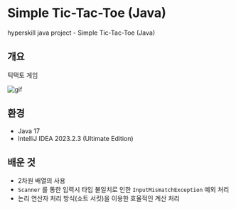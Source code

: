 # Simple Tic-Tac-Toe (Java)

hyperskill java project - Simple Tic-Tac-Toe (Java)

## 개요

틱택토 게임

![gif]()

## 환경

- Java 17
- IntelliJ IDEA 2023.2.3 (Ultimate Edition)

## 배운 것

- 2차원 배열의 사용
- `Scanner` 를 통한 입력시 타입 불일치로 인한 `InputMismatchException` 예외 처리 
- 논리 연산자 처리 방식(쇼트 서킷)을 이용한 효율적인 계산 처리 